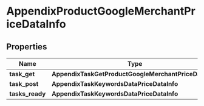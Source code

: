 # AppendixProductGoogleMerchantPriceDataInfo

## Properties

| Name | Type | Description | Notes |
|------------ | ------------- | ------------- | -------------|
**task_get** | **AppendixTaskGetProductGoogleMerchantPriceDataInfo** |  |[optional]|
**task_post** | **AppendixTaskKeywordsDataPriceDataInfo** |  |[optional]|
**tasks_ready** | **AppendixTaskKeywordsDataPriceDataInfo** |  |[optional]|